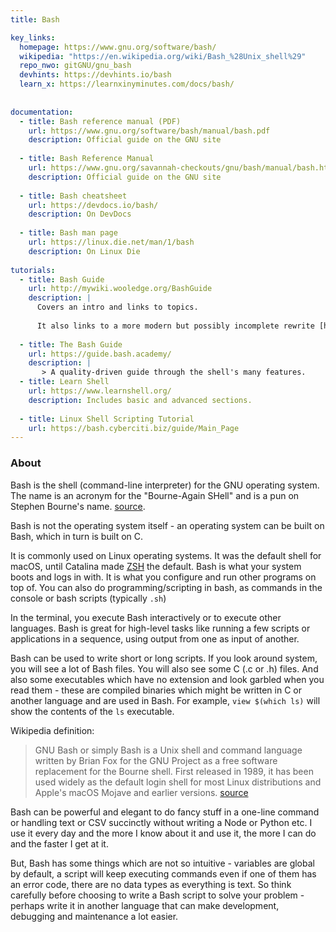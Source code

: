```yaml
---
title: Bash

key_links:
  homepage: https://www.gnu.org/software/bash/
  wikipedia: "https://en.wikipedia.org/wiki/Bash_%28Unix_shell%29"
  repo_nwo: gitGNU/gnu_bash
  devhints: https://devhints.io/bash
  learn_x: https://learnxinyminutes.com/docs/bash/
  
      
documentation:
  - title: Bash reference manual (PDF)
    url: https://www.gnu.org/software/bash/manual/bash.pdf
    description: Official guide on the GNU site
    
  - title: Bash Reference Manual
    url: https://www.gnu.org/savannah-checkouts/gnu/bash/manual/bash.html
    description: Official guide on the GNU site
    
  - title: Bash cheatsheet
    url: https://devdocs.io/bash/
    description: On DevDocs
 
  - title: Bash man page
    url: https://linux.die.net/man/1/bash
    description: On Linux Die 
 
tutorials:
  - title: Bash Guide
    url: http://mywiki.wooledge.org/BashGuide
    description: |
      Covers an intro and links to topics.
      
      It also links to a more modern but possibly incomplete rewrite [here](https://github.com/lhunath/bash.academy).
      
  - title: The Bash Guide
    url: https://guide.bash.academy/
    description: |
       > A quality-driven guide through the shell's many features.
  - title: Learn Shell
    url: https://www.learnshell.org/
    description: Includes basic and advanced sections.
    
  - title: Linux Shell Scripting Tutorial
    url: https://bash.cyberciti.biz/guide/Main_Page
---
```




### About


Bash is the shell (command-line interpreter) for the GNU operating system. The name is an acronym for the "Bourne-Again SHell" and is a pun on Stephen Bourne's name. [source](https://devdocs.io/bash/html_node/what-is-bash_003f#What-is-Bash_003f).

Bash is not the operating system itself - an operating system can be built on Bash, which in turn is built on C. 

It is commonly used on Linux operating systems. It was the default shell for macOS, until Catalina made [ZSH](../ZSH/README.md) the default. Bash is what your system boots and logs in with. It is what you configure and run other programs on top of. You can also do programming/scripting in bash, as commands in the console or bash scripts (typically `.sh`)

In the terminal, you execute Bash interactively or to execute other languages. Bash is great for high-level tasks like running a few scripts or applications in a sequence, using output from one as input of another. 

Bash can be used to write short or long scripts. If you look around system, you will see a lot of Bash files. You will also see some C (.c or .h) files. And also some executables which have no extension and look garbled when you read them - these are compiled binaries which might be written in C or another language and are used in Bash. For example, `view $(which ls)` will show the contents of the `ls` executable.

Wikipedia definition:

> GNU Bash or simply Bash is a Unix shell and command language written by Brian Fox for the GNU Project as a free software replacement for the Bourne shell. First released in 1989, it has been used widely as the default login shell for most Linux distributions and Apple's macOS Mojave and earlier versions. [source](https://en.wikipedia.org/wiki/Bash_(Unix_shell))

Bash can be powerful and elegant to do fancy stuff in a one-line command or handling text or CSV succinctly without writing a Node or Python etc. I use it every day and the more I know about it and use it, the more I can do and the faster I get at it.

But, Bash has some things which are not so intuitive - variables are global by default, a script will keep executing commands even if one of them has an error code, there are no data types as everything is text. So think carefully before choosing to write a Bash script to solve your problem - perhaps write it in another language that can make development, debugging and maintenance a lot easier.

